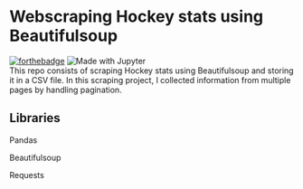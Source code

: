 
# Webscraping Hockey stats using Beautifulsoup
[![forthebadge](https://forthebadge.com/images/badges/made-with-python.svg)](https://forthebadge.com) ![Made with Jupyter](https://img.shields.io/badge/Made%20with-Jupyter-orange?style=for-the-badge&logo=Jupyter)</br>
This repo consists of scraping Hockey stats using Beautifulsoup and storing it in a CSV file.
In this scraping project, I collected information from multiple pages by handling pagination.



## Libraries
Pandas

Beautifulsoup

Requests

